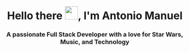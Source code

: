 <h1 align="center">Hello there <img src="https://media.giphy.com/media/hvRJCLFzcasrR4ia7z/giphy.gif" width="35">, I'm Antonio Manuel</h1>
<h3 align="center">A passionate Full Stack Developer with a love for Star Wars, Music, and Technology</h3>
                                                      
